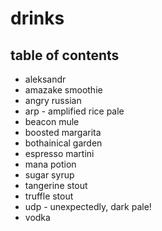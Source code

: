 # drinks

## table of contents

- aleksandr
- amazake smoothie
- angry russian
- arp - amplified rice pale
- beacon mule
- boosted margarita
- bothainical garden
- espresso martini
- mana potion
- sugar syrup
- tangerine stout
- truffle stout
- udp - unexpectedly, dark pale!
- vodka
